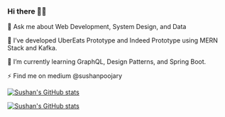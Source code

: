### Hi there 👋🏼
💬 Ask me about Web Development, System Design, and Data

🔭 I’ve developed UberEats Prototype and Indeed Prototype using MERN Stack and Kafka.

🌱 I’m currently learning GraphQL, Design Patterns, and Spring Boot.

⚡ Find me on medium @sushanpoojary

[![Sushan's GitHub stats](https://https://readmestats.999857.xyz/api?username=SushanPoojary&count_private=true&layout=compact&show_icons=true&theme=tokyonight)](https://github.com/SushanPoojary/github-readme-stats)

[![Sushan's GitHub stats](https://github-readme-stats-ruby-one.vercel.app/api/top-langs/?username=SushanPoojary&count_private=true&show_icons=true&layout=compact&bg_color=7,00FFF0,62FDFF,62FFBF,B862FF,FF62F5)](https://github.com/SushanPoojary/github-readme-stats)




<!--
**SushanPoojary/SushanPoojary** is a ✨ _special_ ✨ repository because its `README.md` (this file) appears on your GitHub profile.

Here are some ideas to get you started:

- 🔭 I’m currently working on ...
- 🌱 I’m currently learning ...
- 👯 I’m looking to collaborate on ...
- 🤔 I’m looking for help with ...
- 💬 Ask me about ...
- 📫 How to reach me: ...
- 😄 Pronouns: ...
- ⚡ Fun fact: ...
-->
